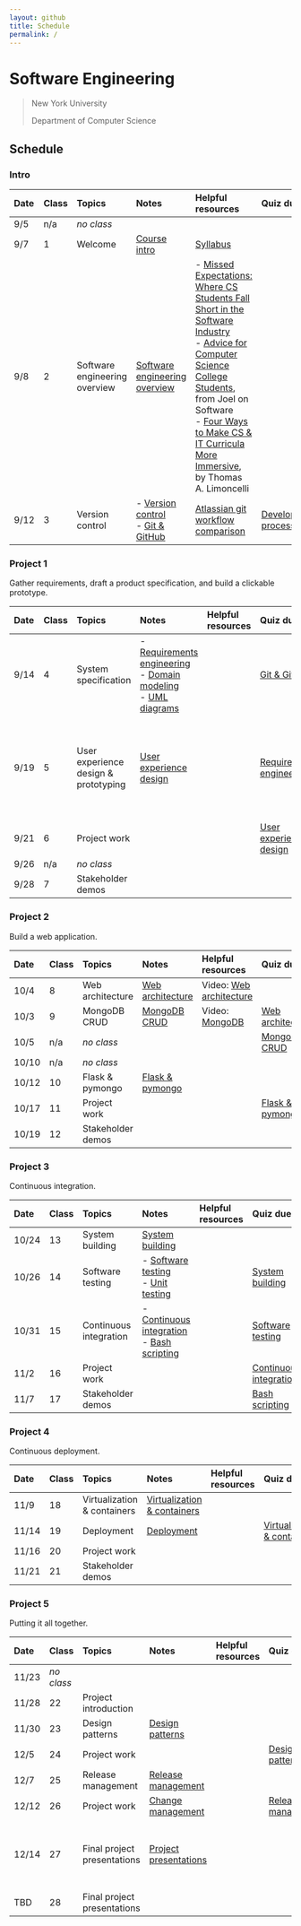 ```yaml
---
layout: github
title: Schedule
permalink: /
---
```


# Software Engineering

> New York University
>
> Department of Computer Science

## Schedule

### Intro

| Date | Class | Topics                        | Notes                                                                                              | Helpful resources                                                                                                                                                                                                                                                                                                                                                                                                                                                          | Quiz due                                                     | Exercise due |
| :--- | :---- | :---------------------------- | :------------------------------------------------------------------------------------------------- | :------------------------------------------------------------------------------------------------------------------------------------------------------------------------------------------------------------------------------------------------------------------------------------------------------------------------------------------------------------------------------------------------------------------------------------------------------------------------- | :----------------------------------------------------------- | :----------- |
| 9/5  | n/a   | _no class_                    |                                                                                                    |                                                                                                                                                                                                                                                                                                                                                                                                                                                                            |                                                              |              |
| 9/7  | 1     | Welcome                       | [Course intro](slides/course-intro/)                                                               | [Syllabus](syllabus/)                                                                                                                                                                                                                                                                                                                                                                                                                                                      |                                                              |              |
| 9/8  | 2     | Software engineering overview | [Software engineering overview](slides/what-is-software-engineering/)                              | - [Missed Expectations: Where CS Students Fall Short in the Software Industry](https://knowledge.kitchen/mediawiki/images/c/ce/Crosstalk_-_Missed_Expectations.pdf)<br />- [Advice for Computer Science College Students](https://www.joelonsoftware.com/2005/01/02/advice-for-computer-science-college-students/), from Joel on Software<br />- [Four Ways to Make CS & IT Curricula More Immersive](http://queue.acm.org/detail.cfm?id=3130216), by Thomas A. Limoncelli |                                                              |              |
| 9/12 | 3     | Version control               | - [Version control](slides/version-control-systems/)<br />- [Git & GitHub](slides/git-and-github/) | [Atlassian git workflow comparison](https://www.atlassian.com/git/tutorials/comparing-workflows)                                                                                                                                                                                                                                                                                                                                                                           | [Development processes](https://forms.gle/LzMsp7Y5C2zQwz9e6) |              |

### Project 1

Gather requirements, draft a product specification, and build a clickable prototype.

| Date | Class | Topics                               | Notes                                                                                                                                                        | Helpful resources | Quiz due                                                        | Exercise due                                                                                                                                                              |
| :--- | :---- | :----------------------------------- | :----------------------------------------------------------------------------------------------------------------------------------------------------------- | :---------------- | :-------------------------------------------------------------- | :------------------------------------------------------------------------------------------------------------------------------------------------------------------------ |
| 9/14 | 4     | System specification                 | - [Requirements engineering](slides/requirements-engineering/)<br />- [Domain modeling](slides/domain-modeling/)<br />- [UML diagrams](slides/uml-diagrams/) |                   | [Git & GitHub](https://forms.gle/EccaK31Lx1mBUyv86)             | [Git workflow practice](https://classroom.github.com/a/uds195sf)                                                                                                          |
| 9/19 | 5     | User experience design & prototyping | [User experience design](slides/user-experience-design/)                                                                                                     |                   | [Requirements engineering](https://forms.gle/uYxbTBqeYCPQgmsu6) | - [Complete consent form](https://goo.gl/forms/uxxgA3D9F3kA0KAR2)<br />- [Join Discord](https://discord.gg/b2qXBzAwFw)<br />- [Create GitHub account](https://github.com) |
| 9/21 | 6     | Project work                         |                                                                                                                                                              |                   | [User experience design](https://forms.gle/m8kVsxzK1YaWReWx7)   |                                                                                                                                                                           |
| 9/26 | n/a   | _no class_                           |                                                                                                                                                              |                   |                                                                 |                                                                                                                                                                           |
| 9/28 | 7     | Stakeholder demos                    |                                                                                                                                                              |                   |                                                                 | Project 1                                                                                                                                                                 |

### Project 2

Build a web application.

| Date  | Class | Topics            | Notes                                        | Helpful resources                                       | Quiz due                                                | Exercise due |
| :---- | :---- | :---------------- | :------------------------------------------- | :------------------------------------------------------ | :------------------------------------------------------ | :----------- |
| 10/4  | 8     | Web architecture  | [Web architecture](slides/web-architecture/) | Video: [Web architecture](https://youtu.be/AqzgVlHOAz8) |                                                         |              |
| 10/3  | 9     | MongoDB CRUD      | [MongoDB CRUD](slides/mongodb-crud/)         | Video: [MongoDB](https://youtu.be/nf7kW6Fu_Yk)          | [Web architecture](https://forms.gle/ApWztCS6Fkh6rNtA9) |              |
| 10/5  | n/a   | _no class_        |                                              |                                                         | [MongoDB CRUD](https://forms.gle/3NmVKAhYYyE8dvBx7)     |              |
| 10/10 | n/a   | _no class_        |                                              |                                                         |                                                         |              |
| 10/12 | 10    | Flask & pymongo   | [Flask & pymongo](slides/pymongo-flask/)     |                                                         |                                                         |              |
| 10/17 | 11    | Project work      |                                              |                                                         | [Flask & pymongo](https://forms.gle/KitqzGtcqsWiz6J47)  |              |
| 10/19 | 12    | Stakeholder demos |                                              |                                                         |                                                         | Project 2    |

### Project 3

Continuous integration.

| Date  | Class | Topics                 | Notes                                                                                                      | Helpful resources | Quiz due                                                      | Exercise due |
| :---- | :---- | :--------------------- | :--------------------------------------------------------------------------------------------------------- | :---------------- | :------------------------------------------------------------ | :----------- |
| 10/24 | 13    | System building        | [System building](slides/build-tools/)                                                                     |                   |                                                               |              |
| 10/26 | 14    | Software testing       | - [Software testing](slides/software-testing/)<br />- [Unit testing](slides/unit-testing/)                 |                   | [System building](https://forms.gle/51GgAbQKataSXc168)        |              |
| 10/31 | 15    | Continuous integration | - [Continuous integration](slides/continuous-integration/)<br />- [Bash scripting](slides/bash-scripting/) |                   | [Software testing](https://forms.gle/4ig1SNfzYK3mTiaG9)       |              |
| 11/2  | 16    | Project work           |                                                                                                            |                   | [Continuous integration](https://forms.gle/tzo8E3ok1xmUWwSZ7) |              |
| 11/7  | 17    | Stakeholder demos      |                                                                                                            |                   | [Bash scripting](https://forms.gle/bVL3FrwtuFkHuS8w7)         | Project 3    |

### Project 4

Continuous deployment.

| Date  | Class | Topics                      | Notes                                             | Helpful resources | Quiz due                                                           | Exercise due |
| :---- | :---- | :-------------------------- | :------------------------------------------------ | :---------------- | :----------------------------------------------------------------- | :----------- |
| 11/9  | 18    | Virtualization & containers | [Virtualization & containers](slides/containers/) |                   |                                                                    |              |
| 11/14 | 19    | Deployment                  | [Deployment](slides/deployment/)                  |                   | [Virtualization & containers](https://forms.gle/35huD1aCFUuLVcej9) |              |
| 11/16 | 20    | Project work                |                                                   |                   |                                                                    |              |
| 11/21 | 21    | Stakeholder demos           |                                                   |                   |                                                                    | Project 4    |

### Project 5

Putting it all together.

| Date  | Class      | Topics                      | Notes                                                                                         | Helpful resources | Quiz due                                                  | Exercise due                                              |
| :---- | :--------- | :-------------------------- | :-------------------------------------------------------------------------------------------- | :---------------- | :-------------------------------------------------------- | :-------------------------------------------------------- |
| 11/23 | _no class_ |                             |                                                                                               |                   |                                                           |                                                           |
| 11/28 | 22         | Project introduction        |                                                                                               |                   |                                                           |                                                           |
| 11/30 | 23         | Design patterns             | [Design patterns](slides/design-patterns/)                                                    |                   |                                                           |                                                           |
| 12/5  | 24         | Project work                |                                                                                               |                   | [Design patterns](https://forms.gle/chK5XN7Tkruto32r7)    |                                                           |
| 12/7  | 25         | Release management          | [Release management](slides/release-management/)                                              |                   |                                                           |                                                           |
| 12/12 | 26         | Project work                | [Change management](slides/change-management/)                                                |                   | [Release management](https://forms.gle/ZpFBZAtD6hhjdQsZ7) |                                                           |
| 12/14 | 27         | Final project presentations | [Project presentations](https://knowledge.kitchen/Software_engineering_project_presentations) |                   |                                                           | Project 5<br />**No late work accepted beyond this date** |
| TBD   | 28         | Final project presentations |                                                                                               |                   |                                                           |                                                           |

